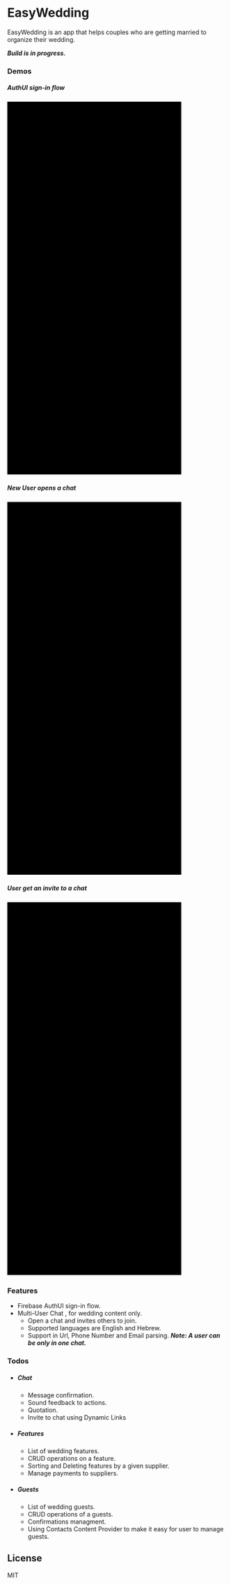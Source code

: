 # EasyWedding

EasyWedding is an app that helps couples who are getting married to organize their wedding.

***Build is in progress.***

### Demos
##### AuthUI sign-in flow
![AuthUI sign-in flow](demo/0_AuthUI.gif)
##### New User opens a chat
![AuthUI sign-in flow](demo/1_Chat.gif)
##### User get an invite to a chat
![User get an invite to a chat](demo/2_Chat_Invite.gif)


### Features
  - Firebase AuthUI sign-in flow.
  - Multi-User Chat , for wedding content only.
    - Open a chat and invites others to join.
    - Supported languages are English and Hebrew.
    - Support in Url, Phone Number and Email parsing.
    ***Note: A user can be only in one chat.***

### Todos
- ##### Chat
   - Message confirmation.
   - Sound feedback to actions.
   - Quotation.
   - Invite to chat using Dynamic Links
- ##### Features
   - List of wedding features.
   - CRUD operations on a feature.
   - Sorting and Deleting features by a given supplier.
   - Manage payments to suppliers.
- ##### Guests
   - List of wedding guests.
   - CRUD operations of a guests.
   - Confirmations managment.
   - Using Contacts Content Provider to make it easy for user to manage guests.
     
License
----

MIT
